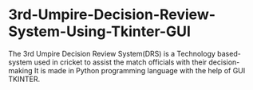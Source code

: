 # 3rd-Umpire-Decision-Review-System-Using-Tkinter-GUI

The 3rd Umpire Decision Review System(DRS) is a Technology based- system used in cricket to assist the match officials with their decision-making
It is made in Python programming language with the help of GUI TKINTER.
